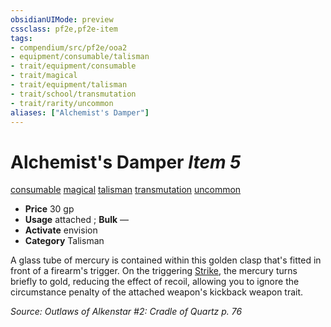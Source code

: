 ```yaml
---
obsidianUIMode: preview
cssclass: pf2e,pf2e-item
tags:
- compendium/src/pf2e/ooa2
- equipment/consumable/talisman
- trait/equipment/consumable
- trait/magical
- trait/equipment/talisman
- trait/school/transmutation
- trait/rarity/uncommon
aliases: ["Alchemist's Damper"]
---
```

# Alchemist's Damper *Item 5*  
[consumable](consumable.md)  [magical](magical.md)  [talisman](talisman.md)  [transmutation](transmutation.md)  [uncommon](uncommon.md)  

- **Price** 30 gp
- **Usage** attached <to a firearm with the kickback weapon trait>; **Bulk** —
- **Activate** envision
- **Category** Talisman

A glass tube of mercury is contained within this golden clasp that's fitted in front of a firearm's trigger. On the triggering [Strike](strike.md), the mercury turns briefly to gold, reducing the effect of recoil, allowing you to ignore the circumstance penalty of the attached weapon's kickback weapon trait.

*Source: Outlaws of Alkenstar #2: Cradle of Quartz p. 76*